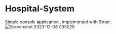 # Hospital-System
Simple console application , implemented with Struct ![Screenshot 2023-12-08 035029](https://github.com/Michael-Safwat/Hospital-System/assets/118862826/dc893a18-5a72-4c6a-bf84-3899c5dfdb3e)
